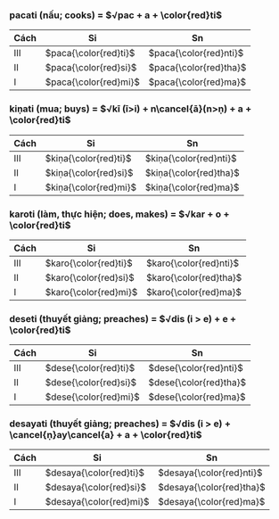 ### $\textbf{pacati}$ (nấu; cooks) = $√pac + a + \color{red}ti$

| Cách | Si                            | Sn                             |
| ---- | ----------------------------- | ------------------------------ |
| III  | $paca{\color{red}ti}$         | $paca{\color{red}nti}$         |
| II   | $paca{\color{red}si}$         | $paca{\color{red}tha}$         |
| I    | $paca{\color{red}mi}$         | $paca{\color{red}ma}$          |

### $\textbf{kiṇati}$ (mua; buys) = $√kī (ī>i) + n\cancel{ā}(n>ṇ) + a + \color{red}ti$

| Cách | Si                            | Sn                             |
| ---- | ----------------------------- | ------------------------------ |
| III  | $kiṇa{\color{red}ti}$         | $kiṇa{\color{red}nti}$         |
| II   | $kiṇa{\color{red}si}$         | $kiṇa{\color{red}tha}$         |
| I    | $kiṇa{\color{red}mi}$         | $kiṇa{\color{red}ma}$          |

### $\textbf{karoti}$ (làm, thực hiện; does, makes) = $√kar + o + \color{red}ti$

| Cách | Si                            | Sn                             |
| ---- | ----------------------------- | ------------------------------ |
| III  | $karo{\color{red}ti}$         | $karo{\color{red}nti}$         |
| II   | $karo{\color{red}si}$         | $karo{\color{red}tha}$         |
| I    | $karo{\color{red}mi}$         | $karo{\color{red}ma}$          |

### $\textbf{deseti}$ (thuyết giảng; preaches) = $√dis (i > e) + e + \color{red}ti$

| Cách | Si                            | Sn                             |
| ---- | ----------------------------- | ------------------------------ |
| III  | $dese{\color{red}ti}$         | $dese{\color{red}nti}$         |
| II   | $dese{\color{red}si}$         | $dese{\color{red}tha}$         |
| I    | $dese{\color{red}mi}$         | $dese{\color{red}ma}$          |

### $\textbf{desayati}$ (thuyết giảng; preaches) = $√dis (i > e) + \cancel{ṇ}ay\cancel{a} + a + \color{red}ti$

| Cách | Si                            | Sn                             |
| ---- | ----------------------------- | ------------------------------ |
| III  | $desaya{\color{red}ti}$       | $desaya{\color{red}nti}$       |
| II   | $desaya{\color{red}si}$       | $desaya{\color{red}tha}$       |
| I    | $desaya{\color{red}mi}$       | $desaya{\color{red}ma}$        |
